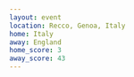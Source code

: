 ```yaml
---
layout: event
location: Recco, Genoa, Italy
home: Italy
away: England
home_score: 3
away_score: 43
---
```

